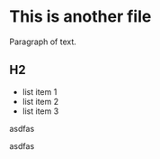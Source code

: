 # This is another file

Paragraph of text.

## H2

- list item 1
- list item 2
- list item 3


asdfas


asdfas
